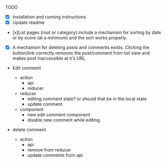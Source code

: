TODO
- [x] Installation and running instructions
- [x] Update readme

- [x]List pages (root or category) include a mechanism for sorting by date
or by score (at a minimum) and the sort works properly.
- [x] A mechanism for deleting posts and comments exists. Clicking the button/link
correctly removes the post/comment from list view and makes post
inaccessible at it's URL.

- Edit comment
  - action
    - api
    - reducer
  - reducer
    - editing comment state? or should that be in the local state
    - update comment
  - component
    - new edit comment component
    - disable new comment while editing

- delete comment
  - action
    - api
    - remove from reducer
    - update comments from api
